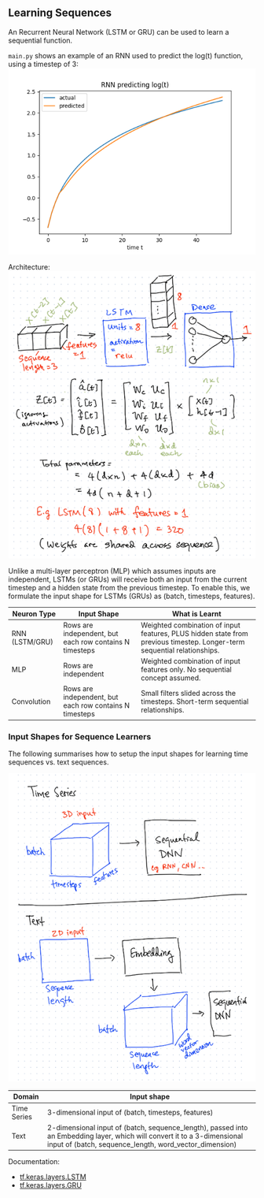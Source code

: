 ## Learning Sequences

An Recurrent Neural Network  (LSTM or GRU) can be used to learn a sequential function. 

`main.py` shows an example of an RNN used to predict the log(t) function, using a timestep of 3:
![predictions](predictions.png)

Architecture:
![lstm](lstm.png)

Unlike a multi-layer perceptron (MLP) which assumes inputs are independent, LSTMs (or GRUs) will receive both an input from the current timestep and a hidden state from the previous timestep. To enable this, we formulate the input shape for LSTMs (GRUs) as (batch, timesteps, features).

|Neuron Type|Input Shape|What is Learnt|
|---|---|---|
|RNN (LSTM/GRU)|Rows are independent, but each row contains N timesteps|Weighted combination of input features, PLUS hidden state from previous timestep. Longer-term sequential relationships.|
|MLP|Rows are independent|Weighted combination of input features only. No sequential concept assumed.|
|Convolution|Rows are independent, but each row contains N timesteps|Small filters slided across the timesteps. Short-term sequential relationships.|

### Input Shapes for Sequence Learners

The following summarises how to setup the input shapes for learning time sequences vs. text sequences.

![input_shape](input_shape.png)

|Domain|Input shape|
|---|---|
|Time Series|3-dimensional input of (batch, timesteps, features)|
|Text|2-dimensional input of (batch, sequence_length), passed into an Embedding layer, which will convert it to a 3-dimensional input of (batch, sequence_length, word_vector_dimension)|

Documentation:
- [tf.keras.layers.LSTM](https://www.tensorflow.org/api_docs/python/tf/keras/layers/LSTM)
- [tf.keras.layers.GRU](https://www.tensorflow.org/api_docs/python/tf/keras/layers/GRU)